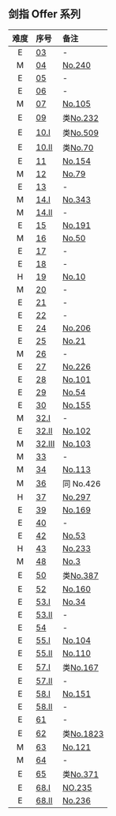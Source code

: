 ## 剑指 Offer 系列


| 难度 | 序号 | 备注 |
|:-:|:------|:-----|
| E | [03](https://leetcode.cn/problems/shu-zu-zhong-zhong-fu-de-shu-zi-lcof/) | - |
| M | [04](https://leetcode.cn/problems/er-wei-shu-zu-zhong-de-cha-zhao-lcof/) | [No.240](../256/240.md) |
| E | [05](https://leetcode.cn/problems/ti-huan-kong-ge-lcof/) | - |
| E | [06](https://leetcode.cn/problems/cong-wei-dao-tou-da-yin-lian-biao-lcof/) | - |
| M | [07](https://leetcode.cn/problems/zhong-jian-er-cha-shu-lcof/) | [No.105](../128/105.md) |
| E | [09](https://leetcode.cn/problems/yong-liang-ge-zhan-shi-xian-dui-lie-lcof/) | 类[No.232](../256/232.md) |
| E | [10.I](https://leetcode.cn/problems/fei-bo-na-qi-shu-lie-lcof/) | 类[No.509](../512/509.md) |
| E | [10.II](https://leetcode.cn/problems/qing-wa-tiao-tai-jie-wen-ti-lcof/) | 类[No.70](../128/70.md) |
| E | [11](https://leetcode.cn/problems/xuan-zhuan-shu-zu-de-zui-xiao-shu-zi-lcof/) | [No.154](../256/154.md) |
| M | [12](https://leetcode.cn/problems/ju-zhen-zhong-de-lu-jing-lcof/) | [No.79](../128/79.md) |
| E | [13](https://leetcode.cn/problems/ji-qi-ren-de-yun-dong-fan-wei-lcof/) | - |
| M | [14.I](https://leetcode.cn/problems/jian-sheng-zi-lcof/) | [No.343](../384/343.md) |
| M | [14.II](https://leetcode.cn/problems/jian-sheng-zi-ii-lcof/) | - |
| E | [15](https://leetcode.cn/problems/er-jin-zhi-zhong-1de-ge-shu-lcof/) | [No.191](../256/191.md) |
| M | [16](https://leetcode.cn/problems/shu-zhi-de-zheng-shu-ci-fang-lcof/) | [No.50](../128/50.md) |
| E | [17](https://leetcode.cn/problems/da-yin-cong-1dao-zui-da-de-nwei-shu-lcof/) | - |
| E | [18](https://leetcode.cn/problems/shan-chu-lian-biao-de-jie-dian-lcof/) | - |
| H | [19](https://leetcode.cn/problems/zheng-ze-biao-da-shi-pi-pei-lcof/) | [No.10](../128/10.md) |
| M | [20](https://leetcode.cn/problems/biao-shi-shu-zhi-de-zi-fu-chuan-lcof/solution/) | - |
| E | [21](https://leetcode.cn/problems/diao-zheng-shu-zu-shun-xu-shi-qi-shu-wei-yu-ou-shu-qian-mian-lcof/) | - |
| E | [22](https://leetcode.cn/problems/lian-biao-zhong-dao-shu-di-kge-jie-dian-lcof/) | - |
| E | [24](https://leetcode.cn/problems/fan-zhuan-lian-biao-lcof/) | [No.206](../256/206.md) |
| E | [25](https://leetcode.cn/problems/he-bing-liang-ge-pai-xu-de-lian-biao-lcof/) | [No.21](../128/21.md) |
| M | [26](https://leetcode.cn/problems/shu-de-zi-jie-gou-lcof/) | - |
| E | [27](https://leetcode.cn/problems/er-cha-shu-de-jing-xiang-lcof/) | [No.226](../256/226.md) |
| E | [28](https://leetcode.cn/problems/dui-cheng-de-er-cha-shu-lcof/) | [No.101](../128/101.md) |
| E | [29](https://leetcode.cn/problems/shun-shi-zhen-da-yin-ju-zhen-lcof/) | [No.54](../128/54.md) |
| E | [30](https://leetcode.cn/problems/bao-han-minhan-shu-de-zhan-lcof/) | [No.155](../256/155.md) |
| M | [32.I](https://leetcode.cn/problems/cong-shang-dao-xia-da-yin-er-cha-shu-lcof/) | - |
| E | [32.II](https://leetcode.cn/problems/cong-shang-dao-xia-da-yin-er-cha-shu-ii-lcof/) | [No.102](../128/102.md) |
| M | [32.III](https://leetcode.cn/problems/cong-shang-dao-xia-da-yin-er-cha-shu-iii-lcof/) | [No.103](../128/103.md) |
| M | [33](https://leetcode.cn/problems/er-cha-sou-suo-shu-de-hou-xu-bian-li-xu-lie-lcof/) | - |
| M | [34](https://leetcode.cn/problems/er-cha-shu-zhong-he-wei-mou-yi-zhi-de-lu-jing-lcof/) | [No.113](../128/113.md) |
| M | [36](https://leetcode.cn/problems/er-cha-sou-suo-shu-yu-shuang-xiang-lian-biao-lcof/) | 同 No.426 |  
| H | [37](https://leetcode.cn/problems/xu-lie-hua-er-cha-shu-lcof/) | [No.297](../384/297.md) |
| E | [39](https://leetcode.cn/problems/shu-zu-zhong-chu-xian-ci-shu-chao-guo-yi-ban-de-shu-zi-lcof/) | [No.169](../256/169.md) |
| E | [40](https://leetcode.cn/problems/zui-xiao-de-kge-shu-lcof/) | - |
| E | [42](https://leetcode.cn/problems/lian-xu-zi-shu-zu-de-zui-da-he-lcof/) | [No.53](../128/53.md) |
| H | [43](https://leetcode.cn/problems/1nzheng-shu-zhong-1chu-xian-de-ci-shu-lcof/) | [No.233](../256/233.md) |
| M | [48](https://leetcode.cn/problems/zui-chang-bu-han-zhong-fu-zi-fu-de-zi-zi-fu-chuan-lcof/) | [No.3](../128/3.md) |
| E | [50](https://leetcode.cn/problems/di-yi-ge-zhi-chu-xian-yi-ci-de-zi-fu-lcof/) | 类[No.387](../512/387.md) |
| E | [52](https://leetcode.cn/problems/liang-ge-lian-biao-de-di-yi-ge-gong-gong-jie-dian-lcof/) | [No.160](../256/160.md) |
| E | [53.I](https://leetcode.cn/problems/zai-pai-xu-shu-zu-zhong-cha-zhao-shu-zi-lcof/) | [No.34](../128/34.md) |
| E | [53.II](https://leetcode.cn/problems/que-shi-de-shu-zi-lcof/) | - |
| E | [54](https://leetcode.cn/problems/er-cha-sou-suo-shu-de-di-kda-jie-dian-lcof/) | - |
| E | [55.I](https://leetcode.cn/problems/er-cha-shu-de-shen-du-lcof/) | [No.104](../128/104.md) |
| E | [55.II](https://leetcode.cn/problems/ping-heng-er-cha-shu-lcof/) | [No.110](../128/110.md) |
| E | [57.I](https://leetcode.cn/problems/he-wei-sde-liang-ge-shu-zi-lcof/) | 类[No.167](../256/167.md) |
| E | [57.II](https://leetcode.cn/problems/he-wei-sde-lian-xu-zheng-shu-xu-lie-lcof/) | - |
| E | [58.I](https://leetcode.cn/problems/fan-zhuan-dan-ci-shun-xu-lcof/) | [No.151](../256/151.md) |
| E | [58.II](https://leetcode.cn/problems/zuo-xuan-zhuan-zi-fu-chuan-lcof/) | - |
| E | [61](https://leetcode.cn/problems/bu-ke-pai-zhong-de-shun-zi-lcof/) | - |
| E | [62](https://leetcode.cn/problems/yuan-quan-zhong-zui-hou-sheng-xia-de-shu-zi-lcof/) | 类[No.1823](../1920/1823.md) |
| M | [63](https://leetcode.cn/problems/gu-piao-de-zui-da-li-run-lcof/) | [No.121](../128/121.md) |
| M | [64](https://leetcode.cn/problems/qiu-12n-lcof/) | - |
| E | [65](https://leetcode.cn/problems/bu-yong-jia-jian-cheng-chu-zuo-jia-fa-lcof/) | 类[No.371](../384/371.md) |
| E | [68.I](https://leetcode.cn/problems/er-cha-sou-suo-shu-de-zui-jin-gong-gong-zu-xian-lcof/) | [NO.235](../256/235.md) |
| E | [68.II](https://leetcode.cn/problems/er-cha-shu-de-zui-jin-gong-gong-zu-xian-lcof/) | [No.236](../256/236.md) |